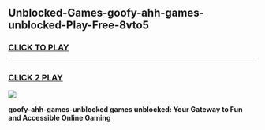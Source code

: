 
## Unblocked-Games-goofy-ahh-games-unblocked-Play-Free-8vto5
<h3>
<a href="https://premium76.site?title=goofy-ahh-games-unblocked&ref=21A">CLICK TO PLAY</a></h3>
<hr>

<h3>
<a href="https://premium76.site?title=goofy-ahh-games-unblocked&ref=21A">CLICK 2 PLAY</a>
  
</h3>

<a href="https://premium76.site?title=goofy-ahh-games-unblocked&ref=21A"><img src="https://clearcache.store/games.png"></a>


**goofy-ahh-games-unblocked games unblocked: Your Gateway to Fun and Accessible Online Gaming**
